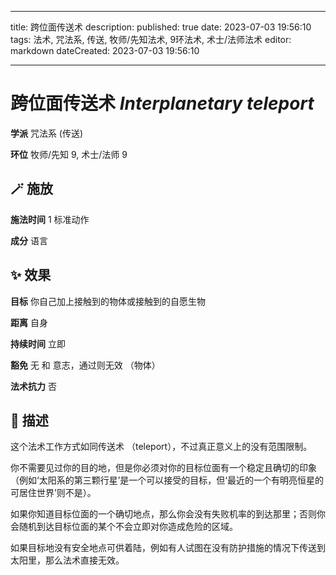 
---
title: 跨位面传送术
description: 
published: true
date: 2023-07-03 19:56:10
tags: 法术, 咒法系, 传送, 牧师/先知法术, 9环法术, 术士/法师法术
editor: markdown
dateCreated: 2023-07-03 19:56:10

---

# **跨位面传送术** *Interplanetary teleport*

**学派** 咒法系 (传送) 

**环位** 牧师/先知 9, 术士/法师 9

## 🪄 施放

**施法时间** 1 标准动作

**成分** 语言

## ✨ 效果 

**目标** 你自己加上接触到的物体或接触到的自愿生物 

**距离** 自身  

**持续时间** 立即 

**豁免** 无 和 意志，通过则无效 （物体）

**法术抗力** 否

## 📖 描述

这个法术工作方式如同传送术 （teleport），不过真正意义上的没有范围限制。

你不需要见过你的目的地，但是你必须对你的目标位面有一个稳定且确切的印象 （例如‘太阳系的第三颗行星’是一个可以接受的目标，但‘最近的一个有明亮恒星的可居住世界’则不是）。

如果你知道目标位面的一个确切地点，那么你会没有失败机率的到达那里；否则你会随机到达目标位面的某个不会立即对你造成危险的区域。

如果目标地没有安全地点可供着陆，例如有人试图在没有防护措施的情况下传送到太阳里，那么法术直接无效。
    